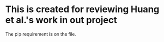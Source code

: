 # This is created for reviewing Huang et al.'s work in out project

The pip requirement is on the file.

